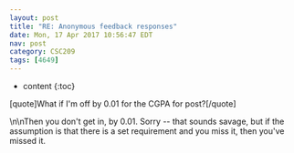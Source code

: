 ```yaml
---
layout: post
title: "RE: Anonymous feedback responses"
date: Mon, 17 Apr 2017 10:56:47 EDT
nav: post
category: CSC209
tags: [4649]
---
```


* content
{:toc}

[quote]What if I'm off by 0.01 for the CGPA for post?[/quote]
<!-- more -->
<p>\n\nThen you don't get in, by 0.01.  Sorry -- that sounds savage, but if the assumption is that there is a set requirement and you miss it, then you've missed it.</p>
